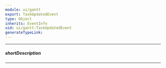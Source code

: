 ```yaml
---
module: ui/gantt
export: TaskUpdatedEvent
type: Object
inherits: EventInfo
uid: ui/gantt:TaskUpdatedEvent
generateTypeLink: 
---
```

---
##### shortDescription
<!-- Description goes here -->

---
<!-- Description goes here -->